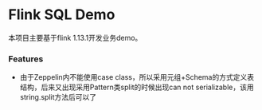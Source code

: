 # Flink SQL Demo

本项目主要基于flink 1.13.1开发业务demo。

### Features

* 由于Zeppelin内不能使用case class，所以采用元组+Schema的方式定义表结构，后来又出现采用Pattern类split的时候出现can not serializable，该用string.split方法后可以了